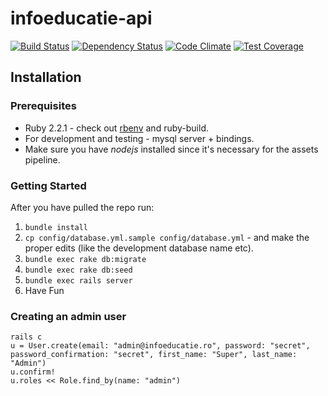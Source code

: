 infoeducatie-api
================

[![Build Status](https://travis-ci.org/infoeducatie/infoeducatie-api.svg?branch=master)](https://travis-ci.org/infoeducatie/infoeducatie-api) [![Dependency Status](https://gemnasium.com/infoeducatie/infoeducatie-api.svg)](https://gemnasium.com/infoeducatie/infoeducatie-api) [![Code Climate](https://codeclimate.com/repos/550c2ace69568065e600302d/badges/d588df22f658c95f89bb/gpa.svg)](https://codeclimate.com/repos/550c2ace69568065e600302d/feed) [![Test Coverage](https://codeclimate.com/repos/550c2ace69568065e600302d/badges/d588df22f658c95f89bb/coverage.svg)](https://codeclimate.com/repos/550c2ace69568065e600302d/feed)

## Installation

### Prerequisites

* Ruby 2.2.1 - check out [rbenv](https://github.com/sstephenson/rbenv) and
  ruby-build.
* For development and testing - mysql server + bindings.
* Make sure you have _nodejs_ installed since it's necessary for the assets
  pipeline.

### Getting Started

After you have pulled the repo run:

1. ```bundle install```
2. ```cp config/database.yml.sample config/database.yml``` - and make the proper
   edits (like the development database name etc).
3. ```bundle exec rake db:migrate```
3. ```bundle exec rake db:seed```
4. ```bundle exec rails server```
5. Have Fun

### Creating an admin user

```
rails c
u = User.create(email: "admin@infoeducatie.ro", password: "secret", password_confirmation: "secret", first_name: "Super", last_name: "Admin")
u.confirm!
u.roles << Role.find_by(name: "admin")
```
